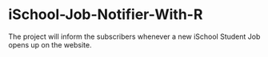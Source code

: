 # iSchool-Job-Notifier-With-R
The project will inform the subscribers whenever a new iSchool Student Job opens up on the website.
